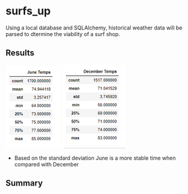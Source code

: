 # __surfs_up__
Using a local database and SQLAlchemy, historical weather data will be parsed to dtermine the viability of a surf shop.
## Results
![June.PNG](https://github.com/JasonWilliams88/surfs_up/blob/main/June.PNG)
![December.PNG](https://github.com/JasonWilliams88/surfs_up/blob/main/December.PNG)

- Based on the standard deviation June is a more stable time when compared with December


## Summary
